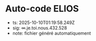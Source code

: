 # Auto-code ELIOS
- ts: 2025-10-10T01:19:58.249Z
- sig: ∞.je.toi.nous.432.528
- note: fichier généré automatiquement